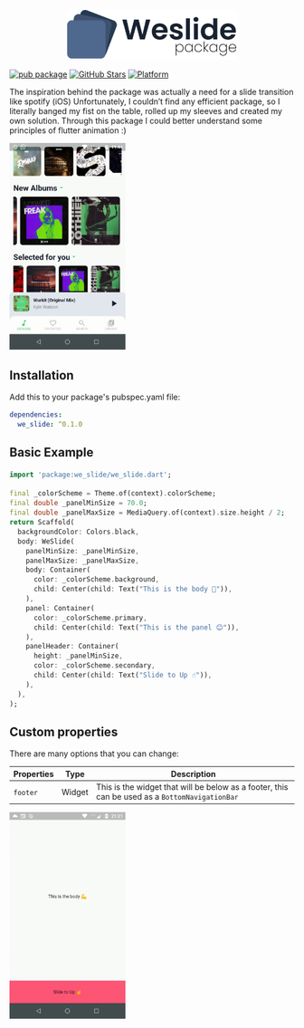 <p align="center">
    <img src="assets/logo.png" width="300" >
</p>

[![pub package](https://img.shields.io/pub/v/we_slide.svg)](https://pub.dartlang.org/packages/we_slide)
[![GitHub Stars](https://img.shields.io/github/stars/luciano-work/we_slide?logo=github)](https://github.com/luciano-work/we_slide)
[![Platform](https://img.shields.io/badge/platform-android%20|%20ios-green.svg)](https://img.shields.io/badge/platform-Android%20%7C%20iOS-green.svg)

The inspiration behind the package was actually a need for a slide transition like spotify (iOS)
Unfortunately, I couldn’t find any efficient package, so I literally banged my fist on the table, 
rolled up my sleeves and created my own solution. Through this package I could better understand 
some principles of flutter animation :)

<p>
  <img width="205px" alt="Example" src="assets/demo.gif"/>
</p>

## Installation

Add this to your package's pubspec.yaml file:

```yaml
dependencies:
  we_slide: ^0.1.0
```

## Basic Example

```dart
import 'package:we_slide/we_slide.dart';

final _colorScheme = Theme.of(context).colorScheme;
final double _panelMinSize = 70.0;
final double _panelMaxSize = MediaQuery.of(context).size.height / 2;
return Scaffold(
  backgroundColor: Colors.black,
  body: WeSlide(
    panelMinSize: _panelMinSize,
    panelMaxSize: _panelMaxSize,
    body: Container(
      color: _colorScheme.background,
      child: Center(child: Text("This is the body 💪")),
    ),
    panel: Container(
      color: _colorScheme.primary,
      child: Center(child: Text("This is the panel 😊")),
    ),
    panelHeader: Container(
      height: _panelMinSize,
      color: _colorScheme.secondary,
      child: Center(child: Text("Slide to Up ☝️")),
    ),
  ),
);

```

## Custom properties
There are many options that you can change:

|  Properties  |   Type   |   Description   |
|--------------|----------|-----------------|
|   `footer`   |  Widget  | This is the widget that will be below as a footer, this can be used as a `BottomNavigationBar` |

<p>
  <img width="205px" alt="Example" src="assets/basic_example.gif"/>
</p>


